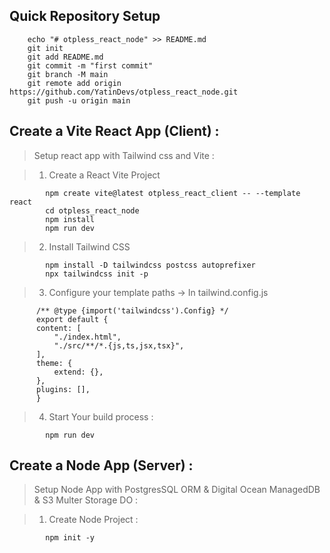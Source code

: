 ## Quick Repository Setup

        echo "# otpless_react_node" >> README.md
        git init
        git add README.md
        git commit -m "first commit"
        git branch -M main
        git remote add origin https://github.com/YatinDevs/otpless_react_node.git
        git push -u origin main

## Create a Vite React App (Client) :

> Setup react app with Tailwind css and Vite :

> 1.  Create a React Vite Project

            npm create vite@latest otpless_react_client -- --template react
            cd otpless_react_node
            npm install
            npm run dev

> 2.  Install Tailwind CSS

            npm install -D tailwindcss postcss autoprefixer
            npx tailwindcss init -p

> 3.  Configure your template paths -> In tailwind.config.js

          /** @type {import('tailwindcss').Config} */
          export default {
          content: [
              "./index.html",
              "./src/**/*.{js,ts,jsx,tsx}",
          ],
          theme: {
              extend: {},
          },
          plugins: [],
          }

> 4.  Start Your build process :

            npm run dev

## Create a Node App (Server) :

> Setup Node App with PostgresSQL ORM & Digital Ocean ManagedDB & S3 Multer Storage DO :

> 1.  Create Node Project :

            npm init -y
